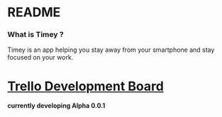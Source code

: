 # README #

### What is Timey ? ###
Timey is an app helping you stay away from your smartphone and stay focused on your work. 

# [**Trello Development Board**](https://trello.com/b/lHNVOWHC/timey-development-board) #

**currently developing Alpha 0.0.1**